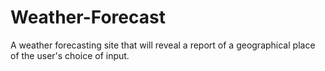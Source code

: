 # Weather-Forecast
A weather forecasting site that will reveal a report of a geographical place of the user's choice of input.
